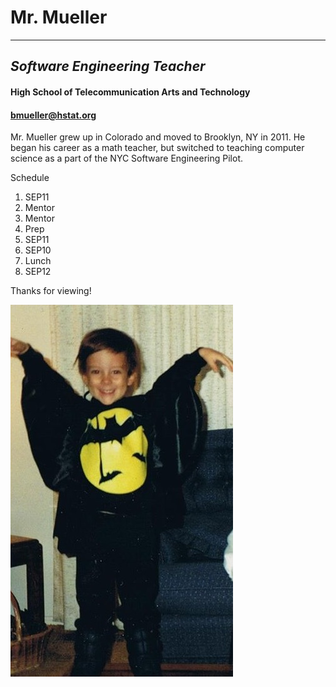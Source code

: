 # Mr. Mueller  
---
## _Software Engineering Teacher_
#### **High School of Telecommunication Arts and Technology**  
#### bmueller@hstat.org

Mr. Mueller grew up in Colorado and moved to Brooklyn, NY in 2011.  He began his career as a math teacher, but switched to teaching computer science as a part of the NYC Software Engineering Pilot.

Schedule  
1. SEP11  
2. Mentor  
3. Mentor  
4. Prep  
5. SEP11  
6. SEP10  
7. Lunch  
8. SEP12


Thanks for viewing!

![halloween picture](brian-halloween.jpg)